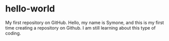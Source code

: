 # hello-world
My first repository on GitHub.
Hello, my name is Symone, and this is my first time creating a repository on Github. I am still learning about this type of coding.
